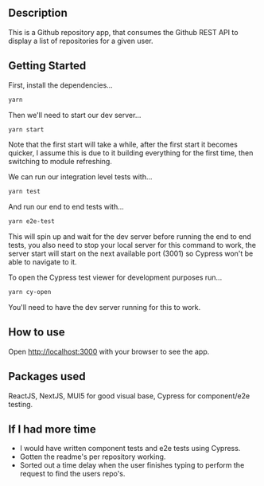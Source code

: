 ## Description

This is a Github repository app, that consumes the Github REST API to display a list of repositories for a given user.

## Getting Started

First, install the dependencies...

```bash
yarn
```

Then we'll need to start our dev server...

```bash
yarn start
```

Note that the first start will take a while, after the first start it becomes quicker, I assume this is due to it building everything for the first time, then switching to module refreshing.

We can run our integration level tests with...

```bash
yarn test
```

And run our end to end tests with...

```bash
yarn e2e-test
```

This will spin up and wait for the dev server before running the end to end tests, you also need to stop your local server for this command to work, the server start will start on the next available port (3001) so Cypress won't be able to navigate to it.

To open the Cypress test viewer for development purposes run...

```bash
yarn cy-open
```

You'll need to have the dev server running for this to work.

## How to use

Open [http://localhost:3000](http://localhost:3000) with your browser to see the app.

## Packages used

ReactJS, NextJS, MUI5 for good visual base, Cypress for component/e2e testing.

## If I had more time

- I would have written component tests and e2e tests using Cypress.
- Gotten the readme's per repository working.
- Sorted out a time delay when the user finishes typing to perform the request to find the users repo's.
